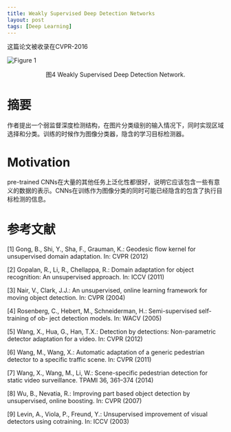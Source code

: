 ```yaml
---
title: Weakly Supervised Deep Detection Networks
layout: post
tags: [Deep Learning]
---
```


这篇论文被收录在CVPR-2016

![Figure 1](\blog\images\post-covers\2017-06-20-paper01.png)
<center>图4 Weakly Supervised Deep Detection Network.</center >


# 摘要

作者提出一个弱监督深度检测结构，在图片分类级别的输入情况下，同时实现区域选择和分类。训练的时候作为图像分类器，隐含的学习目标检测器。

# Motivation

pre-trained CNNs在大量的其他任务上泛化性都很好，说明它应该包含一些有意义的数据的表示。CNNs在训练作为图像分类的同时可能已经隐含的包含了执行目标检测的信息。






# 参考文献
[1] Gong, B., Shi, Y., Sha, F., Grauman, K.: Geodesic flow kernel for unsupervised domain adaptation. In: CVPR (2012)

[2] Gopalan, R., Li, R., Chellappa, R.: Domain adaptation for object recognition: An unsupervised approach. In: ICCV (2011)

[3] Nair, V., Clark, J.J.: An unsupervised, online learning framework for moving object detection. In: CVPR (2004)

[4] Rosenberg, C., Hebert, M., Schneiderman, H.: Semi-supervised self-training of ob- ject detection models. In: WACV (2005)

[5] Wang, X., Hua, G., Han, T.X.: Detection by detections: Non-parametric detector adaptation for a video. In: CVPR (2012)

[6] Wang, M., Wang, X.: Automatic adaptation of a generic pedestrian detector to a specific traffic scene. In: CVPR (2011)

[7] Wang, X., Wang, M., Li, W.: Scene-specific pedestrian detection for static video surveillance. TPAMI 36, 361–374 (2014)

[8] Wu, B., Nevatia, R.: Improving part based object detection by unsupervised, online boosting. In: CVPR (2007)

[9] Levin, A., Viola, P., Freund, Y.: Unsupervised improvement of visual detectors using cotraining. In: ICCV (2003)


